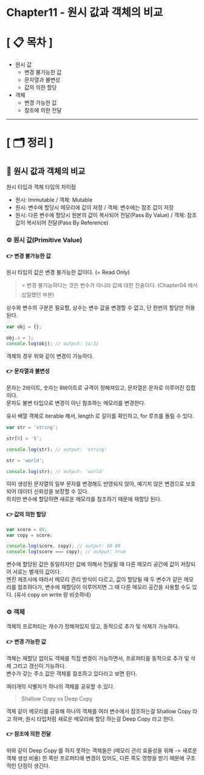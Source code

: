 # **Chapter11 - 원시 값과 객체의 비교**

# **[ 📋 목차 ]**
- 원시 값
  - 변경 불가능한 값
  - 문자열과 불변성
  - 값의 의한 할당
- 객체
  - 변경 가능한 값
  - 참조에 의한 전달

****

# **[ 🗂️ 정리 ]**
## 📌 <b>원시 값과 객체의 비교</b>

원시 타입과 객체 타입의 차이점

- 원시: Immutable / 객체: Mutable
- 원시: 변수에 할당시 메모리에 값이 저장 / 객체: 변수에는 참조 값이 저장
- 원시: 다른 변수에 할당시 원본의 값이 복사되어 전달(Pass By Value) / 객체: 참조 값이 복사되어 전달(Pass By Reference)

### ⚙ <b>원시 값(Primitive Value)</b>

#### 👉 변경 불가능한 값

원시 타입의 값은 변경 불가능한 값이다. (= Read Only)

> ⭐️ 변경 불가능하다는 것은 변수가 아니라 값에 대한 진술이다. (Chapter04 에서 삽질했던 부분)

상수와 변수의 구분은 필요함, 상수는 변수 값을 변경할 수 없고, 단 한번의 할당만 허용된다.

```javascript
var obj = {};

obj.a = 1;
console.log(obj); // output: {a:1}
```

객체의 경우 위와 같이 변경이 가능하다.

#### 👉 문자열과 불변성
문자는 2바이트, 숫자는 8바이트로 규격이 정해져있고, 문자열은 문자로 이루어진 집합이다.   
문자도 불변 타입으로 변경이 아닌 참조하는 메모리를 변경한다.

유사 배열 객체로 iterable 해서, length 로 길이를 확인하고, for 루프를 돌릴 수 있다.

```javascript
var str = 'string';

str[0] = 'S';

console.log(str); // output: 'string'

str = 'world';

console.log(str); // output: 'world'
```

이미 생성된 문자열의 일부 문자를 변경해도 반영되지 않아, 예기치 않은 변경으로 보호되어 데이터 신뢰성을 보장할 수 있다.  
하지만 변수에 할당하면 새로운 메모리를 참조하기 때문에 재할당 된다.

#### 👉 값의 의한 할당

```javascript
var score = 80;
var copy = score;

console.log(score, copy); // output: 80 80
console.log(score === copy); // output: true
```

변수에 할당된 값은 동일하지만 값에 의해서 전달될 때 다른 메모리 공간에 값이 저장되어 서로는 별개의 값이다.  
엔진 제조사에 따라서 메모리 관리 방식이 다르고, 값이 할당될 때 두 변수가 같은 메모리를 참조하다가, 변수에 재할당이 이루어지면 그 때 다른 메모리 공간을 
사용할 수도 있다. (유사 copy on write 랑 비슷하네)

### ⚙ <b>객체</b>
객체의 프로퍼티는 개수가 정해져있지 않고, 동적으로 추가 및 삭제가 가능하다.

#### 👉 변경 가능한 값
객체는 재할당 없이도 객체를 직접 변경이 가능하면서, 프로퍼티를 동적으로 추가 및 삭제 그리고 갱신이 가능하다.  
변수가 갖는 주소 값은 객체를 참조하고 있다라고 보면 된다.
  
여러개의 식별자가 하나의 객체를 공유할 수 있다.

> Shallow Copy vs Deep Copy

객체 같이 메모리를 공유해 하나의 객체를 여러 변수에서 참조하는걸 Shallow Copy 라고 하며, 원시 타입처럼 새로운 메모리에 할당 하는걸 Deep Copy 라고 한다.

#### 👉 참조에 의한 전달
위와 같이 Deep Copy 를 하지 못하는 객체들은 (메모리 관리 효율성을 위해 -> 새로운 객체 생성 비용) 한 쪽만 프로퍼티에 변경이 있어도, 다른 쪽도 영향을 받기
때문에 구조적인 단점이 생긴다.